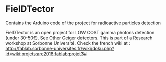# FielDTector
Contains the Arduino code of the project for radioactive particles detection

FielDTector is an open project for LOW COST gamma photons detection (under 30-50€). See Other Geiger detectors.
This is part of a Research workshop at Sorbonne Université.
Check the french wiki at : http://fablab.sorbonne-universites.fr/wiki/doku.php?id=wiki:projets:are2018:fablab:projet3#
